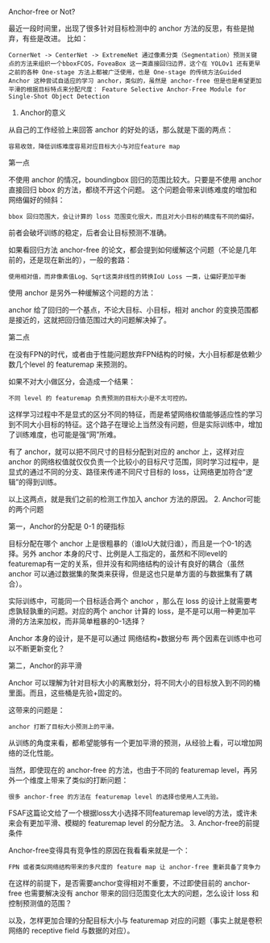 Anchor-free or Not?

最近一段时间里，出现了很多针对目标检测中的 anchor 方法的反思，有些是抛弃，有些是改进。
比如：

    CornerNet -> CenterNet -> ExtremeNet 通过像素分类（Segmentation）预测关键点的方法来组织一个bboxFCOS，FoveaBox 这一类直接回归边界，这个在 YOLOv1 还有更早之前的各种 One-stage 方法上都被广泛使用，也是 One-stage 的传统方法Guided Anchor 这种尝试自适应的学习 anchor，类似的，虽然是 anchor-free 但是也是希望更加平滑的根据目标特点来分配尺度： Feature Selective Anchor-Free Module for Single-Shot Object Detection

1. Anchor的意义

从自己的工作经验上来回答 anchor 的好处的话，那么就是下面的两点：

    容易收敛，降低训练难度容易对应目标大小与对应feature map

第一点

不使用 anchor 的情况，boundingbox 回归的范围比较大。只要是不使用 anchor 直接回归 bbox 的方法，都绕不开这个问题。
这个问题会带来训练难度的增加和网络偏好的倾斜：

    bbox 回归范围大，会让计算的 loss 范围变化很大，而且对大小目标的精度有不同的偏好。

前者会破坏训练的稳定，后者会让目标预测不准确。

如果看回归方法 anchor-free 的论文，都会提到如何缓解这个问题（不论是几年前的，还是现在新出的），一般的套路：

    使用相对值，而非像素值Log、Sqrt这类非线性的转换IoU Loss 一类，让偏好更加平衡

使用 anchor 是另外一种缓解这个问题的方法：

anchor 给了回归的一个基点，不论大目标、小目标，相对 anchor 的变换范围都是接近的，这就把回归值范围过大的问题解决掉了。

第二点

在没有FPN的时代，或者由于性能问题放弃FPN结构的时候，大小目标都是依赖少数几个level 的 featuremap 来预测的。

如果不对大小做区分，会造成一个结果：

    不同 level 的 featuremap 负责预测的目标大小是不太可控的。

这样学习过程中不是显式的区分不同的特征，而是希望网络权值能够适应性的学习到不同大小目标的特征。这个路子在理论上当然没有问题，但是实际训练中，增加了训练难度，也可能是强“网”所难。

有了 anchor，就可以把不同尺寸的目标分配到对应的 anchor 上，这样对应 anchor 的网络权值就仅仅负责一个比较小的目标尺寸范围，同时学习过程中，是显式的通过不同的分支、路径来传递不同尺寸目标的 loss，让网络更加符合“逻辑”的得到训练。

以上这两点，就是我们之前的检测工作加入 anchor 方法的原因。
2. Anchor可能的两个问题

第一，Anchor的分配是 0-1 的硬指标

目标分配在哪个 anchor 上是很粗暴的（谁IoU大就归谁），而且是一个0-1的选择。另外 anchor 本身的尺寸、比例是人工指定的，虽然和不同level的featuremap有一定的关系，但并没有和网络结构的设计有良好的耦合（虽然 anchor 可以通过数据集的聚类来获得，但是这也只是单方面的与数据集有了耦合）。

实际训练中，可能同一个目标适合两个 anchor ，那么在 loss 的设计上就需要考虑孰轻孰重的问题。对应的两个 anchor 计算的 loss，是不是可以用一种更加平滑的方法来加权，而非简单粗暴的0-1选择？

Anchor 本身的设计，是不是可以通过 网络结构+数据分布 两个因素在训练中也可以不断更新变化？

第二，Anchor的非平滑

Anchor 可以理解为针对目标大小的离散划分，将不同大小的目标放入到不同的桶里面。而且，这些桶是先验+固定的。

这带来的问题是：

    anchor 打断了目标大小预测上的平滑。

从训练的角度来看，都希望能够有一个更加平滑的预测，从经验上看，可以增加网络的泛化性能。

当然，即使现在的 anchor-free 的方法，也由于不同的 featuremap level，再另外一个维度上带来了类似的打断问题：

    很多 anchor-free 的方法在 featuremap level 的选择也使用人工先验。

FSAF这篇论文给了一个根据loss大小选择不同featuremap level的方法，或许未来会有更加平滑、模糊的 featuremap level 的分配方法。
3. Anchor-free的前提条件

Anchor-free变得具有竞争性的原因在我看看来就是一个：

    FPN 或者类似网络结构带来的多尺度的 feature map 让 anchor-free 重新具备了竞争力

在这样的前提下，是否需要anchor变得相对不重要，不过即使目前的 anchor-free 也需要解决没有 anchor 带来的回归范围变化太大的问题，怎么设计 loss 和控制预测值的范围？

以及，怎样更加合理的分配目标大小与 featuremap 对应的问题（事实上就是卷积网络的 receptive field 与数据的对应）。